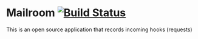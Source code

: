 # Mailroom [![Build Status](https://travis-ci.org/alexrusin/mailroom.svg?branch=master)](https://travis-ci.org/alexrusin/mailroom)

This is an open source application that records incoming hooks (requests)